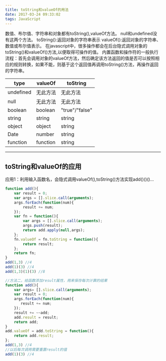 ```yaml
---
title: toString和valueOf的用法
date: 2017-03-24 09:33:02
tags: JavaScript
---
```

数值、布尔值、字符串和对象都有toString(),valueOf方法。
null和undefined没有这两个方法。
toString():返回对象的字符串表示
valueOf():返回对象的字符串、数值或布尔值表示。
在javascript中，很多操作都会在后台隐式调用对象的toString()和valueOf()方法,以便取得可操作的值。
内置函数和操作符的一般执行流程：首先会调用对象的valueOf方法，然后确定该方法返回的值是否可以按照相应的规则转换，如果不能，则基于这个返回值再调用toString()方法，再操作返回的字符串。

| type      | valueOf  | toString       |
|-----------|----------|----------------|
| undefined | 无此方法 | 无此方法       |
| null      | 无此方法 | 无此方法       |
| boolean   | boolean  | "true"/"false" |
| string    | string   | string         |
| object    | object   | string         |
| Date      | number   | string         |
| function  | function | string         |

***
## toString和valueOf的应用
应用1：利用输入函数名，会隐式调用valueOf(),toString()方法实现add()()()...

```javascript
function add(){
    var result = 0;
    var args = [].slice.call(arguments);
    args.forEach(function(num){
        result += num;
    });
    var fn = function(){
        var args = [].slice.call(arguments);
        args.push(result);
        return add.apply(null,args);
    };
    fn.valueOf = fn.toString = function(){
        return result;
    };
    return fn;
}
add(1,3) //4
add(1)(3) //4
add(1,3)(1)(3) //8

//方法二，给函数添加result属性，用来保存每次计算的结果
function add(){
    var args= [].slice.call(arguments);
    var result = 0;
    args.forEach(function(num){
       result += num;
    });
    result += ~~add;
    add.result = result;
    return add;
}
add.valueOf = add.toString = function(){
    return add.result;
};
add(1,3) //4
//以后每次调用需要重置result的值
add(1)(3) //4
```
